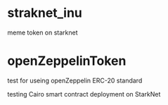 # straknet_inu
meme token on starknet

# openZeppelinToken
test for useing openZeppelin ERC-20 standard

testing Cairo smart contract deployment on StarkNet

